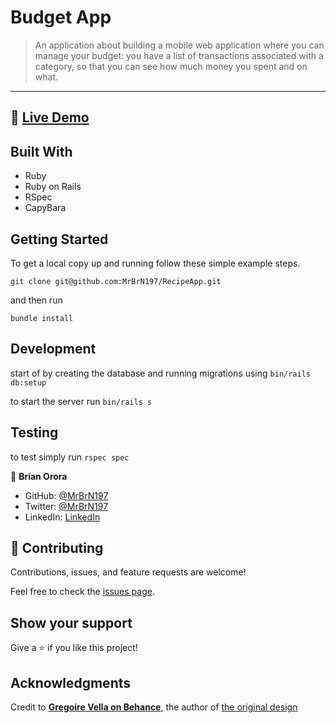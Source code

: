 # Budget App

> An application about building a mobile web application where you can manage your budget: you have a list of transactions associated with a category, so that you can see how much money you spent and on what.
---

## 🔗 [Live Demo](https://thawing-plains-76650.herokuapp.com/)


## Built With

- Ruby
- Ruby on Rails
- RSpec
- CapyBara

## Getting Started

To get a local copy up and running follow these simple example steps.

```
git clone git@github.com:MrBrN197/RecipeApp.git
```

and then run

```
bundle install
```

## Development

start of by creating the database and running migrations using
`bin/rails db:setup`

to start the server run `bin/rails s`

## Testing
to test simply run `rspec spec`


👤 **Brian Orora**

- GitHub: [@MrBrN197](https://github.com/MrBrN197)
- Twitter: [@MrBrN197](https://twitter.com/MrBrN197)
- LinkedIn: [LinkedIn](https://www.linkedin.com/in/orora-brian/)

## 🤝 Contributing

Contributions, issues, and feature requests are welcome!

Feel free to check the [issues page](../../issues/).

## Show your support

Give a ⭐️ if you like this project!

## Acknowledgments

Credit to **[Gregoire Vella on Behance](https://www.behance.net/gregoirevella)**, the author of [the original design](https://www.behance.net/gallery/31579789/Ballhead-App-(Free-PSDs))
